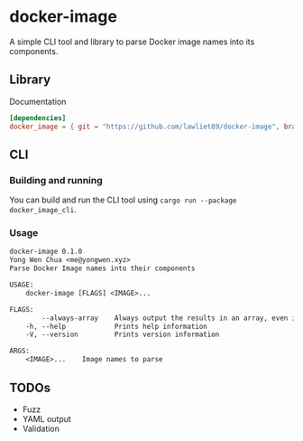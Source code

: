 # docker-image

A simple CLI tool and library to parse Docker image names into its components.

## Library

Documentation

```toml
[dependencies]
docker_image = { git = "https://github.com/lawliet89/docker-image", branch = "master" }
```

## CLI

### Building and running

You can build and run the CLI tool using `cargo run --package docker_image_cli`.

### Usage

```txt
docker-image 0.1.0
Yong Wen Chua <me@yongwen.xyz>
Parse Docker Image names into their components

USAGE:
    docker-image [FLAGS] <IMAGE>...

FLAGS:
        --always-array    Always output the results in an array, even if there is only one image name specified
    -h, --help            Prints help information
    -V, --version         Prints version information

ARGS:
    <IMAGE>...    Image names to parse
```

## TODOs

- Fuzz
- YAML output
- Validation
